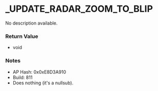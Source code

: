 # _UPDATE_RADAR_ZOOM_TO_BLIP

No description available.

### Return Value
* void

### Notes
* AP Hash: 0x0xE8D3A910
* Build: 811
* Does nothing (it's a nullsub).

